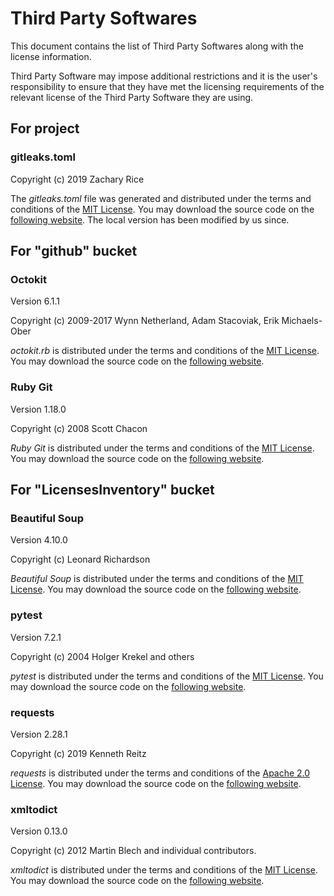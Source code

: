 
# Third Party Softwares

This document contains the list of Third Party Softwares along with the license information.

Third Party Software may impose additional restrictions and it is the user's responsibility to ensure that they have met the licensing
requirements of the relevant license of the Third Party Software they are using.

## For project

### gitleaks.toml

Copyright (c) 2019 Zachary Rice

The *gitleaks.toml* file was generated and distributed under the terms and conditions of the [MIT License](https://opensource.org/license/MIT).
You may download the source code on the [following website](https://github.com/gitleaks/gitleaks).
The local version has been modified by us since.

## For "github" bucket

### Octokit

Version 6.1.1

Copyright (c) 2009-2017 Wynn Netherland, Adam Stacoviak, Erik Michaels-Ober

*octokit.rb* is distributed under the terms and conditions of the [MIT License](https://opensource.org/license/MIT).
You may download the source code on the [following website](https://github.com/octokit/octokit.rb).

### Ruby Git

Version 1.18.0

Copyright (c) 2008 Scott Chacon

*Ruby Git* is distributed under the terms and conditions of the [MIT License](https://opensource.org/license/MIT).
You may download the source code on the [following website](https://github.com/ruby-git/ruby-git).

## For "LicensesInventory" bucket

### Beautiful Soup

Version 4.10.0

Copyright (c) Leonard Richardson

*Beautiful Soup* is distributed under the terms and conditions of the [MIT License](https://opensource.org/license/MIT).
You may download the source code on the [following website](https://git.launchpad.net/beautifulsoup/).

### pytest

Version 7.2.1

Copyright (c) 2004 Holger Krekel and others

*pytest* is distributed under the terms and conditions of the [MIT License](https://opensource.org/license/MIT).
You may download the source code on the [following website](https://github.com/pytest-dev/pytest).

### requests

Version 2.28.1

Copyright (c) 2019 Kenneth Reitz

*requests* is distributed under the terms and conditions of the [Apache 2.0 License](https://opensource.org/license/apache-2-0).
You may download the source code on the [following website](https://github.com/psf/requests).

### xmltodict

Version 0.13.0

Copyright (c) 2012 Martin Blech and individual contributors.

*xmltodict* is distributed under the terms and conditions of the [MIT License](https://opensource.org/license/MIT).
You may download the source code on the [following website](https://github.com/martinblech/xmltodict).
